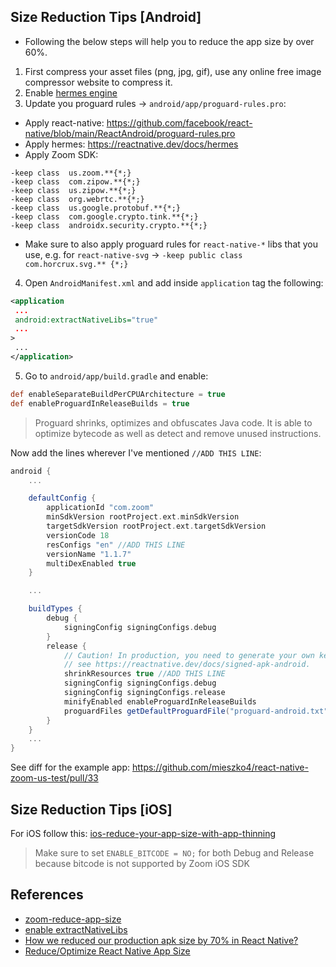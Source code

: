
## Size Reduction Tips [Android]

- Following the below steps will help you to reduce the app size by over 60%.


1. First compress your asset files (png, jpg, gif), use any online free image compressor website to compress it.
2. Enable [hermes engine](https://reactnative.dev/docs/hermes)
3. Update you proguard rules -> `android/app/proguard-rules.pro`:
* Apply react-native: https://github.com/facebook/react-native/blob/main/ReactAndroid/proguard-rules.pro
* Apply hermes: https://reactnative.dev/docs/hermes
* Apply Zoom SDK:

```
-keep class  us.zoom.**{*;}
-keep class  com.zipow.**{*;}
-keep class  us.zipow.**{*;}
-keep class  org.webrtc.**{*;}
-keep class  us.google.protobuf.**{*;}
-keep class  com.google.crypto.tink.**{*;}
-keep class  androidx.security.crypto.**{*;}
```

* Make sure to also apply proguard rules for `react-native-*` libs that you use, e.g. for `react-native-svg` -> `-keep public class com.horcrux.svg.** {*;}`

4. Open `AndroidManifest.xml` and add inside `application` tag the following:

```xml
<application
 ...
 android:extractNativeLibs="true"
 ...
>
 ...
</application>
```
5. Go to `android/app/build.gradle` and enable:

```gradle
def enableSeparateBuildPerCPUArchitecture = true
def enableProguardInReleaseBuilds = true
```

> Proguard shrinks, optimizes and obfuscates Java code. It is able to optimize bytecode as well as detect and remove unused instructions. 

Now add the lines wherever I've mentioned `//ADD THIS LINE`:
```gradle
android {
    ...

    defaultConfig {
        applicationId "com.zoom"
        minSdkVersion rootProject.ext.minSdkVersion
        targetSdkVersion rootProject.ext.targetSdkVersion
        versionCode 18
        resConfigs "en" //ADD THIS LINE 
        versionName "1.1.7"
        multiDexEnabled true
    }

    ...

    buildTypes {
        debug {
            signingConfig signingConfigs.debug
        }
        release {
            // Caution! In production, you need to generate your own keystore file.
            // see https://reactnative.dev/docs/signed-apk-android.
            shrinkResources true //ADD THIS LINE
            signingConfig signingConfigs.debug
            signingConfig signingConfigs.release
            minifyEnabled enableProguardInReleaseBuilds
            proguardFiles getDefaultProguardFile("proguard-android.txt"), "proguard-rules.pro"
        }
    }
    ...
}
```

See diff for the example app: https://github.com/mieszko4/react-native-zoom-us-test/pull/33

## Size Reduction Tips [iOS]

For iOS follow this: [ios-reduce-your-app-size-with-app-thinning](https://agostini.tech/2019/06/02/reduce-your-app-size-with-app-thinning/)

> Make sure to set `ENABLE_BITCODE = NO;` for both Debug and Release because bitcode is not supported by Zoom iOS SDK


## References
- [zoom-reduce-app-size](https://devforum.zoom.us/t/apk-size-is-increased-after-integrate-zoom-sdk-from-20-mb-to-90-mb/5279/8?u=careerlabs)
- [enable  extractNativeLibs](https://devforum.zoom.us/t/apk-size-after-adding-android-zoom-sdk/16573/25?u=careerlabs)
- [How we reduced our production apk size by 70% in React Native?](https://dev.to/srajesh636/how-we-reduced-our-production-apk-size-by-70-in-react-native-1lci)
- [Reduce/Optimize React Native App Size](https://www.youtube.com/watch?v=W7boJmA7xJA&t=426)